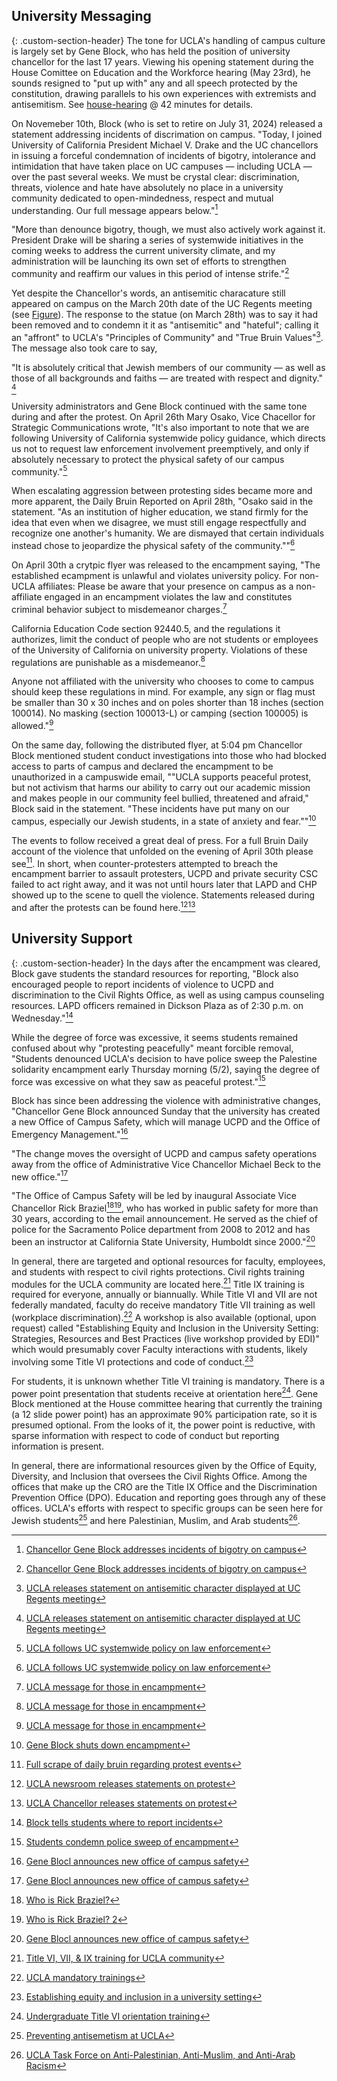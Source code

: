 
## University Messaging
{: .custom-section-header}
The tone for UCLA's handling of campus culture is largely set by Gene Block, who has held the position of university chancellor for the last 17 years. Viewing his opening statement during the House Comittee on Education and 
the Workforce hearing (May 23rd), he sounds resigned to "put up with" any and all speech protected by the constitution, drawing parallels to his own experiences with extremists and antisemitism. 
See [house-hearing](##fig:congressional-hearing) @ 42 minutes for details. 

On Novemeber 10th, Block (who is set to retire on July 31, 2024) released a statement addressing incidents of discrimation on campus. "Today, I joined University of California 
President Michael V. Drake and the UC chancellors in issuing a forceful condemnation of incidents of bigotry, intolerance and intimidation that have taken place on UC campuses — including UCLA — over the 
past several weeks. We must be crystal clear: discrimination, threats, violence and hate have absolutely no place in a university community dedicated to open-mindedness, respect and mutual understanding. Our 
full message appears below."[^163]

"More than denounce bigotry, though, we must also actively work against it. President Drake will be sharing a series of systemwide initiatives in the coming weeks to address the current university climate, and
my administration will be launching its own set of efforts to strengthen community and reaffirm our values in this period of intense strife."[^163]

Yet despite the Chancellor's words, an antisemitic characature still appeared on campus on the March 20th date of the UC Regents meeting (see [Figure](##fig:regents-antisemitic-pig)). The response to the statue (on March 28th) was to say it 
had been removed and to condemn it it as "antisemitic" and "hateful"; calling it an "affront" to UCLA's "Principles of Community" and "True Bruin Values"[^164]. The message also took care to say,  

"It is absolutely critical that Jewish members of our community — as well as those of all backgrounds and faiths — are treated with respect and dignity." [^164]

University administrators and Gene Block continued with the same tone during and after the protest. On April 26th Mary Osako, Vice Chacellor for Strategic Communications wrote, 
"It's also important to note that we are following University of California systemwide policy guidance, which directs us not to request law enforcement involvement preemptively, and only if absolutely necessary to protect the physical 
safety of our campus community."[^167]

When escalating aggression between protesting sides became more and more apparent, the Daily Bruin Reported on April 28th, 
"Osako said in the statement. "As an institution of higher education, we stand firmly for the idea that even when we disagree, we must still engage respectfully and recognize one another's humanity. We are dismayed that certain individuals 
instead chose to jeopardize the physical safety of the community.""[^167]

On April 30th a crytpic flyer was released to the encampment saying,
"The established ecampment is unlawful and violates university policy. For non-UCLA affiliates: Please be aware that your presence on campus as a non-affiliate engaged in an encampment violates the law and constitutes criminal behavior subject to 
misdemeanor charges.[^165] 

California Education Code section 92440.5, and the regulations it authorizes, limit the conduct of people who are not students or employees of the University of California on 
university property. Violations of these regulations are punishable as a misdemeanor.[^165] 

Anyone not affiliated with the university who chooses to come to campus should keep these regulations in mind. For example, any sign or flag must be smaller than 30 x 30 inches and on poles shorter than 18 inches (section 100014). No masking 
(section 100013-L) or camping (section 100005) is allowed."[^165] 

On the same day, following the distributed flyer, at 5:04 pm Chancellor Block mentioned student conduct investigations into those who had blocked access to parts of campus and declared the encampment to be unauthorized in a campuswide email, ""UCLA 
supports peaceful protest, but not activism that harms our ability to carry out our academic mission and makes people in our community feel bullied, threatened and afraid," Block said in the statement. "These incidents have put many on our campus, 
especially our Jewish students, in a state of anxiety and fear.""[^166] 

The events to follow received a great deal of press. For a full Bruin Daily account of the violence that unfolded on the evening of April 30th please see[^169]. In short, when counter-protesters attempted to breach the encampment barrier to assault protesters, 
UCPD and private security CSC failed to act right away, and it was not until hours later that LAPD and CHP showed up to the scene to quell the violence. Statements released during and after the protests can be found here.[^161][^162]



## University Support
{: .custom-section-header}
In the days after the encampment was cleared, Block gave students the standard resources for reporting, "Block also encouraged people to report incidents of violence to UCPD and discrimination to the Civil Rights Office, as well as using campus counseling resources. LAPD officers 
remained in Dickson Plaza as of 2:30 p.m. on Wednesday."[^171]

While the degree of force was excessive, it seems students remained confused about why "protesting peacefully" meant forcible removal, "Students denounced UCLA's decision to have police sweep the Palestine solidarity encampment early 
Thursday morning (5/2), saying the degree of force was excessive on what they saw as peaceful protest."[^172]
 
Block has since been addressing the violence with administrative changes, "Chancellor Gene Block announced Sunday that the university has created a new Office of Campus Safety, which will manage UCPD and the Office of Emergency Management."[^173] 
 
"The change moves the oversight of UCPD and campus safety operations away from the office of Administrative Vice Chancellor Michael Beck to the new office."[^173] 
 
"The Office of Campus Safety will be led by inaugural Associate Vice Chancellor Rick Braziel[^174][^175], who has worked in public safety for more than 30 years, according to the email announcement. He served as the chief of 
police for the Sacramento Police department from 2008 to 2012 and has been an instructor at California State University, Humboldt since 2000."[^173] 


In general, there are targeted and optional resources for faculty, employees, and students with respect to civil rights protections. Civil rights training modules for the UCLA community are located here.[^178] Title IX training is required for 
everyone, annually or biannually. While Title VI and VII are not federally mandated, faculty do receive mandatory Title VII training as well (workplace discrimination).[^179] A workshop is also available (optional, upon request) called "Establishing 
Equity and Inclusion in the University Setting: Strategies, Resources and Best Practices (live workshop provided by EDI)" which would presumably cover Faculty interactions with students, likely involving some Title VI protections and 
code of conduct.[^180]

For students, it is unknown whether Title VI training is mandatory. There is a power point presentation that students receive at orientation here[^181]. Gene Block mentioned at the House committee hearing that currently the training (a 12 slide
power point) has an approximate 90% participation rate, so it is presumed optional. From the looks of it, the power point is reductive, with sparse information with respect to code of conduct but reporting information is present. 

In general, there are informational resources given by the Office of Equity, Diversity, and Inclusion that oversees the Civil Rights Office. Among the offices that make up the CRO are the Title IX Office and the Discrimination Prevention Office (DPO).
Education and reporting goes through any of these offices. UCLA's efforts with respect to specific groups can be seen here for Jewish students[^176] and here Palestinian, Muslim, and Arab students[^177].

















[^161]:[UCLA newsroom releases statements on protest](https://newsroom.ucla.edu/campus-statements)
[^162]:[UCLA Chancellor releases statements on protest](https://chancellor.ucla.edu/messages/)
[^163]:[Chancellor Gene Block addresses incidents of bigotry on campus](https://chancellor.ucla.edu/messages/standing-against-bigotry-at-the-university-of-california/)
[^164]:[UCLA releases statement on antisemitic character displayed at UC Regents meeting](https://newsroom.ucla.edu/campus-condemns-antisemitic-caricature-at-uc-regents-meeting)
[^165]:[UCLA message for those in encampment](https://drive.google.com/file/d/1dmqAjbGiet8_PGS5cG632mjvPVt3geq5/view)
[^166]:[Gene Block shuts down encampment](https://dailybruin.com/2024/04/30/block-indicates-potential-consequences-for-protesters-condemns-campus-aggression)
[^167]:[UCLA follows UC systemwide policy on law enforcement](https://newsroom.ucla.edu/ucla-statement-about-encampment-on-campus-april-26)
[^168]:[UCLA condemns early aggression during protest](https://dailybruin.com/2024/04/28/protesters-counter-protesters-clash-as-they-converge-upon-ucla-encampment)
[^169]:[Full scrape of daily bruin regarding protest events](https://alexiepogue.com/2024/05/07/Scraped-the-Daily-Bruin-Regarding-Protest-Events/)
[^170]:[Gene Block condemns violence after April 30th](https://chancellor.ucla.edu/messages/condemning-violence-in-our-community/)
[^171]:[Block tells students where to report incidents](https://dailybruin.com/2024/05/01/ucla-cancels-classes-following-violence-at-palestine-solidarity-encampment)
[^172]:[Students condemn police sweep of encampment](https://dailybruin.com/2024/05/04/students-condemn-police-sweep-of-palestine-solidarity-encampment)
[^173]:[Gene Blocl announces new office of campus safety](https://dailybruin.com/2024/05/05/chancellor-gene-block-announces-office-of-campus-safety)
[^174]:[Who is Rick Braziel?](https://www.recordnet.com/story/news/crime/2015/08/17/independent-report-offers-praise-criticism/33665614007/)
[^175]:[Who is Rick Braziel? 2](https://www.abc10.com/article/news/local/former-sacramento-police-chief-picked-lead-ucla-campus-safety-office-amid-protests/103-0c863e23-3bb2-44a3-ad0d-99e57bb67052)
[^176]:[Preventing antisemetism at UCLA](https://equity.ucla.edu/preventing-antisemitism-at-ucla/)
[^177]:[UCLA Task Force on Anti-Palestinian, Anti-Muslim, and Anti-Arab Racism](https://www.jadaliyya.com/Details/45989)
[^178]:[Title VI, VII, & IX training for UCLA community](https://equity.ucla.edu/edi-education-preventing-discrimination-harassment/)
[^179]:[UCLA mandatory trainings](https://equity.ucla.edu/education/mandatory-trainings/)
[^180]:[Establishing equity and inclusion in a university setting](https://equity.ucla.edu/discrimination-harassment-based-on-protected-categories-trainings-for-faculty-and-staff/)
[^181]:[Undergraduate Title VI orientation training](https://ucla.app.box.com/s/evf1n3xn580dzfsdo0ks3lugm12c36ds)
